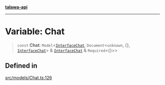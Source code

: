 [**talawa-api**](../../../README.md)

***

# Variable: Chat

> `const` **Chat**: `Model`\<[`InterfaceChat`](../interfaces/InterfaceChat.md), `Document`\<`unknown`, \{\}, [`InterfaceChat`](../interfaces/InterfaceChat.md)\> & [`InterfaceChat`](../interfaces/InterfaceChat.md) & `Required`\<\{\}\>\>

## Defined in

[src/models/Chat.ts:126](https://github.com/Suyash878/talawa-api/blob/f376d03c37e9acd046e7cc983947432c95f74442/src/models/Chat.ts#L126)
